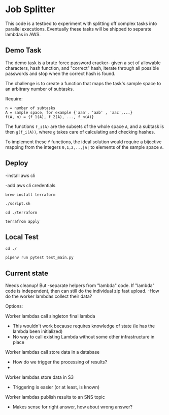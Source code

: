 # Job Splitter

This code is a testbed to experiment with splitting off complex tasks into parallel executions. Eventually these tasks will be shipped to separate lambdas in AWS.

## Demo Task

The demo task is a brute force password cracker- given a set of allowable characters, hash function, and "correct" hash, iterate through all possible passwords and stop when the correct hash is found. 

The challenge is to create a function that maps the task's sample space to an arbitrary number of subtasks.

Require: 

```
n = number of subtasks
A = sample space, for example {'aaa', 'aab' , 'aac',...}
f(A, n) = {f_1(A), f_2(A), ..., f_n(A)}
```

The functions `f_i(A)` are the subsets of the whole space `A`, and a subtask is then `g(f_i(A))`, where `g` takes care of calculating and checking hashes. 

To implement these `f` functions, the ideal solution would require a bijective mapping from the integers `0,1,2,..,|A|` to elements of the sample space `A`.

## Deploy 

-install aws cli

-add aws cli credentials

`brew install terraform`

`./script.sh`

`cd ./terraform`

`terrafrom apply`

## Local Test

`cd ./`

`pipenv run pytest test_main.py`

## Current state
Needs cleanup! But 
-separate helpers from "lambda" code. If "lambda" code is independent, then can still do the individual zip fast upload.
-How do the worker lambdas collect their data?

Options:

Worker lambdas call singleton final lambda
- This wouldn't work because requires knowledge of state (ie has the lambda been initialized)
- No way to call existing Lambda without some other infrastructure in place

Worker lambdas call store data in a database
- How do we trigger the processing of results?
- 

Worker lambdas store data in S3
- Triggering is easier (or at least, is known)

Worker lambdas publish results to an SNS topic
- Makes sense for right answer, how about wrong answer?
